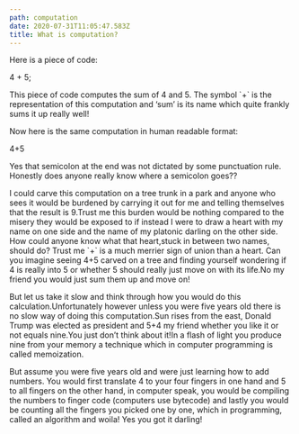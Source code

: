 ```yaml
---
path: computation
date: 2020-07-31T11:05:47.583Z
title: What is computation?
---
```

Here is a piece of code:



4 + 5;



This piece of code computes the sum of 4 and 5. The symbol \`+\` is the representation of this computation and ‘sum’ is its name which quite frankly sums it up really well!



Now here is the same computation in human readable format:



4+5



Yes that semicolon at the end was not dictated by some punctuation rule. Honestly does anyone really know where a semicolon goes??



I could carve this computation on a tree trunk in a park and anyone who sees it would be burdened by carrying it out for me and telling themselves that the result is 9.Trust me this burden would be nothing compared to the misery they would be exposed to if instead I were to draw a heart with my name on one side and the name of my platonic darling on the other side. How could anyone know what that heart,stuck in between two names, should do? Trust me \`+\` is a much merrier sign of union than a heart. Can you imagine seeing 4+5 carved on a tree and finding yourself wondering if 4 is really into 5 or whether 5 should really just move on with its life.No my friend you would just sum them up and move on!



But let us take it slow and think through how you would do this calculation.Unfortunately however unless you were five years old there is no slow way of doing this computation.Sun rises from the east, Donald Trump was elected as president and 5+4 my friend whether you like it or not equals nine.You just don’t think about it!In a flash of light you produce nine from your memory a technique which in computer programming is called memoization.



But assume you were five years old and were just learning how to add numbers. You would first translate 4 to your four fingers in one hand and 5 to all fingers on the other hand, in computer speak, you would be compiling the numbers to finger code (computers use bytecode) and lastly you would be counting all the fingers you picked one by one, which in programming, called an algorithm and woila! Yes you got it darling!